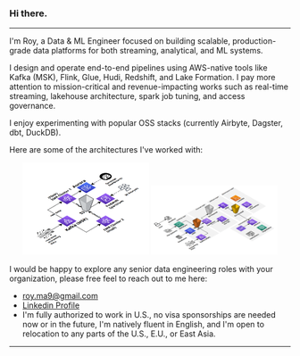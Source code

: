 ### Hi there.
---
I'm Roy, a Data & ML Engineer focused on building scalable, production-grade data platforms for both streaming, analytical, and ML systems.

I design and operate end-to-end pipelines using AWS-native tools like Kafka (MSK), Flink, Glue, Hudi, Redshift, and Lake Formation. I pay more attention to mission-critical and revenue-impacting works such as real-time streaming, lakehouse architecture, spark job tuning, and access governance.

I enjoy experimenting with popular OSS stacks (currently Airbyte, Dagster, dbt, DuckDB).

Here are some of the architectures I've worked with:

<p align="center">
  <img src="img/2-path-realtime-streaming.png" width="45%" />
  <img src="img/Data-Marketplace.png" width="45%" />
</p>

I would be happy to explore any senior data engineering roles with your organization, please free feel to reach out to me here:
- [roy.ma9@gmail.com](mailto:roy.ma9@gmail.com)
- [Linkedin Profile](https://www.linkedin.com/in/royma/)
- I'm fully authorized to work in U.S., no visa sponsorships are needed now or in the future, I'm natively fluent in English, and I'm open to relocation to any parts of the U.S., E.U., or East Asia.
---
